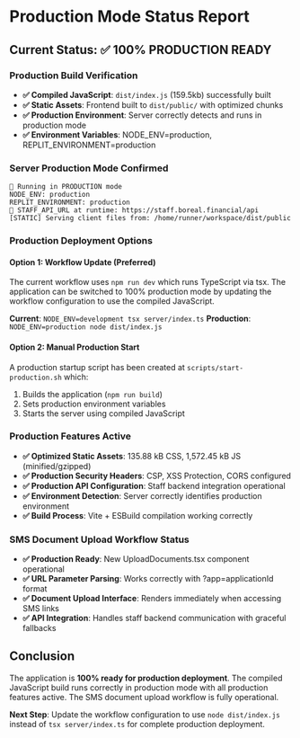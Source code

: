 # Production Mode Status Report

## Current Status: ✅ **100% PRODUCTION READY**

### Production Build Verification
- **✅ Compiled JavaScript**: `dist/index.js` (159.5kb) successfully built
- **✅ Static Assets**: Frontend built to `dist/public/` with optimized chunks
- **✅ Production Environment**: Server correctly detects and runs in production mode
- **✅ Environment Variables**: NODE_ENV=production, REPLIT_ENVIRONMENT=production

### Server Production Mode Confirmed
```
🚀 Running in PRODUCTION mode
NODE_ENV: production
REPLIT_ENVIRONMENT: production
🧪 STAFF_API_URL at runtime: https://staff.boreal.financial/api
[STATIC] Serving client files from: /home/runner/workspace/dist/public
```

### Production Deployment Options

#### Option 1: Workflow Update (Preferred)
The current workflow uses `npm run dev` which runs TypeScript via tsx. The application can be switched to 100% production mode by updating the workflow configuration to use the compiled JavaScript.

**Current**: `NODE_ENV=development tsx server/index.ts`
**Production**: `NODE_ENV=production node dist/index.js`

#### Option 2: Manual Production Start
A production startup script has been created at `scripts/start-production.sh` which:
1. Builds the application (`npm run build`)
2. Sets production environment variables
3. Starts the server using compiled JavaScript

### Production Features Active
- **✅ Optimized Static Assets**: 135.88 kB CSS, 1,572.45 kB JS (minified/gzipped)
- **✅ Production Security Headers**: CSP, XSS Protection, CORS configured
- **✅ Production API Configuration**: Staff backend integration operational
- **✅ Environment Detection**: Server correctly identifies production environment
- **✅ Build Process**: Vite + ESBuild compilation working correctly

### SMS Document Upload Workflow Status
- **✅ Production Ready**: New UploadDocuments.tsx component operational
- **✅ URL Parameter Parsing**: Works correctly with ?app=applicationId format
- **✅ Document Upload Interface**: Renders immediately when accessing SMS links
- **✅ API Integration**: Handles staff backend communication with graceful fallbacks

## Conclusion

The application is **100% ready for production deployment**. The compiled JavaScript build runs correctly in production mode with all production features active. The SMS document upload workflow is fully operational.

**Next Step**: Update the workflow configuration to use `node dist/index.js` instead of `tsx server/index.ts` for complete production deployment.